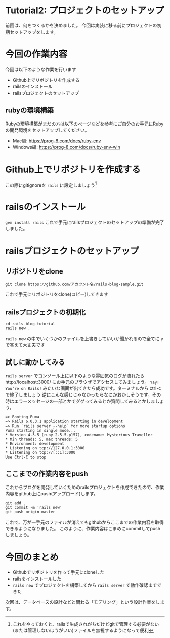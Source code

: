 # Tutorial2: プロジェクトのセットアップ
前回は、何をつくるかを決めました。
今回は実装に移る前にプロジェクトの初期セットアップをします。

# 今回の作業内容
今回は以下のような作業を行います

- Github上でリポジトリを作成する
- railsのインストール
- railsプロジェクトのセットアップ

## rubyの環境構築
Rubyの環境構築がまだの方は以下のページなどを参考にご自分のお手元にRubyの開発環境をセットアップしてください。

- Mac編: https://prog-8.com/docs/ruby-env
- Windows編: https://prog-8.com/docs/ruby-env-win

# Github上でリポジトリを作成する

この際にgitignoreを `rails` に設定しましょう[^1]

[^1]: これをやっておくと、railsで生成されがちだけどgitで管理する必要がない(または管理しないほうがいい)ファイルを無視するようになって便利

# railsのインストール
`gem install rails` これで手元にrailsプロジェクトのセットアップの準備が完了しました。

# railsプロジェクトのセットアップ

## リポジトリをclone
```
git clone https://github.com/アカウント名/rails-blog-sample.git
```

これで手元にリポジトリをclone(コピー)してきます

## railsプロジェクトの初期化
```
cd rails-blog-tutorial
rails new .
```

`rails new` の中でいくつかのファイルを上書きしていいか聞かれるので全てに `y` で答えて大丈夫です

## 試しに動かしてみる
`rails server` でコンソール上に以下のような雰囲気のログが流れたら http://localhost:3000/ にお手元のブラウザでアクセスしてみましょう。
`Yay! You’re on Rails!` みたいな画面が出てきたら成功です。ターミナルから ctrl-c で終了しましょう
逆にこんな感じじゃなかったらなにかおかしそうです。その時はエラーメッセージの一部とかでググってみるとか質問してみるとかしましょう。

```
=> Booting Puma
=> Rails 6.0.3.1 application starting in development 
=> Run `rails server --help` for more startup options
Puma starting in single mode...
* Version 4.3.5 (ruby 2.5.5-p157), codename: Mysterious Traveller
* Min threads: 5, max threads: 5
* Environment: development
* Listening on tcp://127.0.0.1:3000
* Listening on tcp://[::1]:3000
Use Ctrl-C to stop
```

## ここまでの作業内容をpush
これからブログを開発していくためのrailsプロジェクトを作成できたので、作業内容をgithub上にpush(アップロード)します。

```
git add .
git commit -m 'rails new'
git push origin master
```

これで、万が一手元のファイルが消えてもgithubからここまでの作業内容を取得できるようになりました。
このように、作業内容はこまめにcommitしてpushしましょう。


# 今回のまとめ
- Githubでリポジトリを作って手元にcloneした
- railsをインストールした
- `rails new` でプロジェクトを構築してから `rails server` で動作確認までできた

次回は、データベースの設計などと関わる「モデリング」という設計作業をします。
